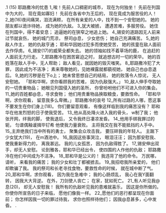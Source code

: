 .1 (15) 
耶路撒冷的忧患 
1_唉！先前人口稠密的城市， 
现在为何独坐！ 
先前在列国中为大的， 
现在竟如寡妇！ 
先前在各省中为王后的， 
现在竟成为服苦役的人！ 
2_她(16)夜间痛哭，泪流满颊， 
在所有亲爱的人中，找不到一个安慰她的。 
她的朋友都以诡诈待她， 
成为她的仇敌。 
3_犹大被掳， 
遭遇苦难，多服劳役。 
她住在列国中，得不着安息； 
追逼她的在狭窄之地追上她。 
4_锡安的道路因无人前来过节就哀伤， 
她的城门荒凉， 
祭司@息， 
少女悲伤； 
她自己充满痛苦。 
5_她的敌人作主， 
她的仇敌亨通； 
耶和华因她过犯多而使她受苦， 
她的孩童在敌人面前去作俘虏。 
6_锡安(17)的威荣全都失去。 
她的领袖如找不着草场的鹿， 
在追赶的人面前无力行走。 
7_耶路撒冷在困苦窘迫之时， 
就追想古时一切的荣华。 
她的百姓落在敌人手中，无人帮助； 
敌人看见，就因她的毁灭嗤笑。 
8_耶路撒冷犯了大罪， 
因此成为不洁净； 
素来尊敬她的，见她裸露就都藐视她， 
她自己也@息退后。 
9_她的污秽是在下o上； 
她未曾思想自己的结局， 
她的败落令人惊诧， 
无人安慰她。 
「耶和华啊，求你看顾我的苦难， 
因为仇敌强大。」 
10_敌人伸手夺取她的一切贵重物品； 
她眼见列国侵入她的圣所， 
你曾吩咐他们不可进入你的集会。 
11_她的百姓都@息，寻求食物； 
他们用贵重物品换取粮食，要救性命。 
「耶和华啊，求你观看， 
留意我多么卑微。」 
耶路撒冷的哀号 
12_所有过路的人哪，愿这事不要发生在你们身上(18)。 
你们要留意观看， 
有像这样临到我的痛苦没有？ 
耶和华在他发烈怒的日子使我受苦。 
13_他从高处降火进入我的骨头， 
w制了我； 
他张开网，绊我的脚， 
使我退后， 
又令我终日凄凉发昏。 
14_他用手绑我罪过的轭， 
匀谱偶釉谖揖毕钌希 
他使我力量衰败。 
主将我交在我不能抵挡的人手中。 
15_主弃绝我们当中所有的勇士， 
聚集会众攻击我， 
要压碎我的年轻人。 
主踹下少女犹大(19)， 
在m酒池中。 
16_我因这些事哭泣， 
眼泪汪汪； 
因为那安慰我、使我重新得力的， 
离我甚远。 
我的儿女孤苦， 
因为仇敌得胜了。 
17_锡安伸出双手，却无人安慰。 
论到雅各，耶和华已经出令， 
使四围的人作他的仇敌； 
耶路撒冷在他们中间成为不洁净。 
18_耶和华是公义的！ 
我违背了他的命令。 
万民哪，请听， 
来看我的痛苦； 
我的少女和壮丁都被掳去。 
19_我招唿我所亲爱的， 
他们却欺骗了我。 
我的祭司和长老寻找食物，要救性命的时候， 
就在城中断了气。 
20_耶和华啊，求你观看， 
因为我在急难中； 
我的心肠烦乱， 
我心在我Y面翻转， 
因我大大背逆。 
在外，刀剑使人丧亡； 
在家，犹如死亡。 
21_有人听见我@息(20)， 
却无人安慰我！ 
我所有的仇敌听见我的患难就喜乐， 
因这是你所做的。 
你使你所宣告的日子来临， 
愿他们像我一样。 
22_愿他们的恶行都呈现在你面前； 
你怎样因我一切的罪过待我， 
求你也照样待他们； 
因我@息甚多，心中发昏。 
 .